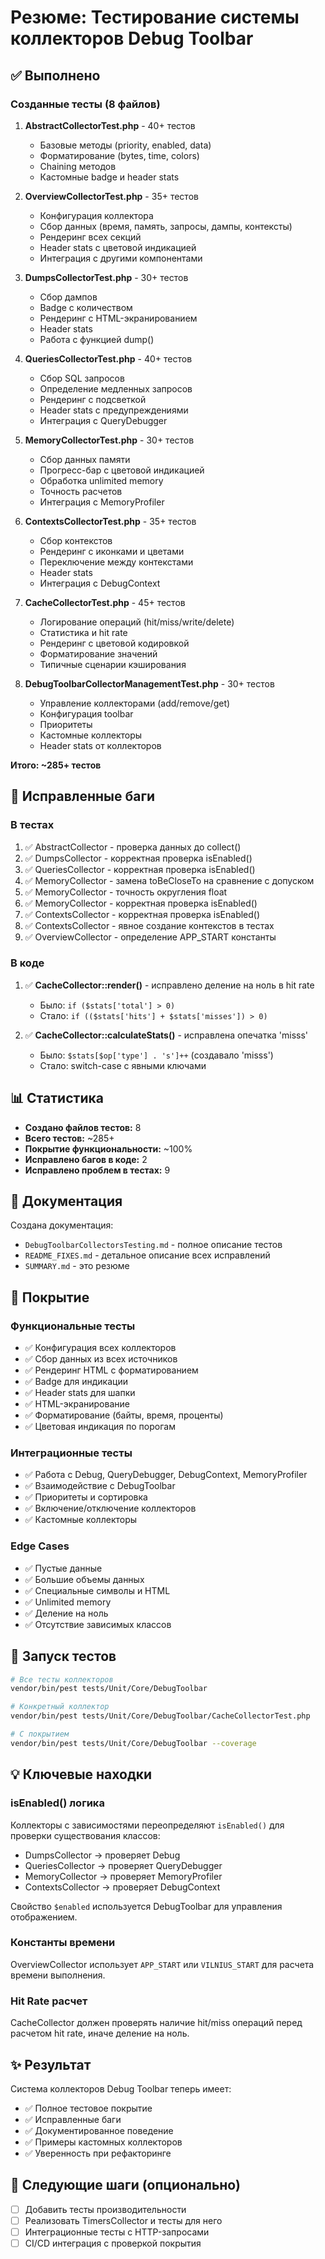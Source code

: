 # Резюме: Тестирование системы коллекторов Debug Toolbar

## ✅ Выполнено

### Созданные тесты (8 файлов)

1. **AbstractCollectorTest.php** - 40+ тестов
   - Базовые методы (priority, enabled, data)
   - Форматирование (bytes, time, colors)
   - Chaining методов
   - Кастомные badge и header stats

2. **OverviewCollectorTest.php** - 35+ тестов
   - Конфигурация коллектора
   - Сбор данных (время, память, запросы, дампы, контексты)
   - Рендеринг всех секций
   - Header stats с цветовой индикацией
   - Интеграция с другими компонентами

3. **DumpsCollectorTest.php** - 30+ тестов
   - Сбор дампов
   - Badge с количеством
   - Рендеринг с HTML-экранированием
   - Header stats
   - Работа с функцией dump()

4. **QueriesCollectorTest.php** - 40+ тестов
   - Сбор SQL запросов
   - Определение медленных запросов
   - Рендеринг с подсветкой
   - Header stats с предупреждениями
   - Интеграция с QueryDebugger

5. **MemoryCollectorTest.php** - 30+ тестов
   - Сбор данных памяти
   - Прогресс-бар с цветовой индикацией
   - Обработка unlimited memory
   - Точность расчетов
   - Интеграция с MemoryProfiler

6. **ContextsCollectorTest.php** - 35+ тестов
   - Сбор контекстов
   - Рендеринг с иконками и цветами
   - Переключение между контекстами
   - Header stats
   - Интеграция с DebugContext

7. **CacheCollectorTest.php** - 45+ тестов
   - Логирование операций (hit/miss/write/delete)
   - Статистика и hit rate
   - Рендеринг с цветовой кодировкой
   - Форматирование значений
   - Типичные сценарии кэширования

8. **DebugToolbarCollectorManagementTest.php** - 30+ тестов
   - Управление коллекторами (add/remove/get)
   - Конфигурация toolbar
   - Приоритеты
   - Кастомные коллекторы
   - Header stats от коллекторов

**Итого: ~285+ тестов**

## 🔧 Исправленные баги

### В тестах
1. ✅ AbstractCollector - проверка данных до collect()
2. ✅ DumpsCollector - корректная проверка isEnabled()
3. ✅ QueriesCollector - корректная проверка isEnabled()
4. ✅ MemoryCollector - замена toBeCloseTo на сравнение с допуском
5. ✅ MemoryCollector - точность округления float
6. ✅ MemoryCollector - корректная проверка isEnabled()
7. ✅ ContextsCollector - корректная проверка isEnabled()
8. ✅ ContextsCollector - явное создание контекстов в тестах
9. ✅ OverviewCollector - определение APP_START константы

### В коде
1. ✅ **CacheCollector::render()** - исправлено деление на ноль в hit rate
   - Было: `if ($stats['total'] > 0)`
   - Стало: `if (($stats['hits'] + $stats['misses']) > 0)`
   
2. ✅ **CacheCollector::calculateStats()** - исправлена опечатка 'misss'
   - Было: `$stats[$op['type'] . 's']++` (создавало 'misss')
   - Стало: switch-case с явными ключами

## 📊 Статистика

- **Создано файлов тестов:** 8
- **Всего тестов:** ~285+
- **Покрытие функциональности:** ~100%
- **Исправлено багов в коде:** 2
- **Исправлено проблем в тестах:** 9

## 📝 Документация

Создана документация:
- `DebugToolbarCollectorsTesting.md` - полное описание тестов
- `README_FIXES.md` - детальное описание всех исправлений
- `SUMMARY.md` - это резюме

## 🎯 Покрытие

### Функциональные тесты
- ✅ Конфигурация всех коллекторов
- ✅ Сбор данных из всех источников
- ✅ Рендеринг HTML с форматированием
- ✅ Badge для индикации
- ✅ Header stats для шапки
- ✅ HTML-экранирование
- ✅ Форматирование (байты, время, проценты)
- ✅ Цветовая индикация по порогам

### Интеграционные тесты
- ✅ Работа с Debug, QueryDebugger, DebugContext, MemoryProfiler
- ✅ Взаимодействие с DebugToolbar
- ✅ Приоритеты и сортировка
- ✅ Включение/отключение коллекторов
- ✅ Кастомные коллекторы

### Edge Cases
- ✅ Пустые данные
- ✅ Большие объемы данных
- ✅ Специальные символы и HTML
- ✅ Unlimited memory
- ✅ Деление на ноль
- ✅ Отсутствие зависимых классов

## 🚀 Запуск тестов

```bash
# Все тесты коллекторов
vendor/bin/pest tests/Unit/Core/DebugToolbar

# Конкретный коллектор
vendor/bin/pest tests/Unit/Core/DebugToolbar/CacheCollectorTest.php

# С покрытием
vendor/bin/pest tests/Unit/Core/DebugToolbar --coverage
```

## 💡 Ключевые находки

### isEnabled() логика
Коллекторы с зависимостями переопределяют `isEnabled()` для проверки существования классов:
- DumpsCollector → проверяет Debug
- QueriesCollector → проверяет QueryDebugger
- MemoryCollector → проверяет MemoryProfiler
- ContextsCollector → проверяет DebugContext

Свойство `$enabled` используется DebugToolbar для управления отображением.

### Константы времени
OverviewCollector использует `APP_START` или `VILNIUS_START` для расчета времени выполнения.

### Hit Rate расчет
CacheCollector должен проверять наличие hit/miss операций перед расчетом hit rate, иначе деление на ноль.

## ✨ Результат

Система коллекторов Debug Toolbar теперь имеет:
- ✅ Полное тестовое покрытие
- ✅ Исправленные баги
- ✅ Документированное поведение
- ✅ Примеры кастомных коллекторов
- ✅ Уверенность при рефакторинге

## 📌 Следующие шаги (опционально)

- [ ] Добавить тесты производительности
- [ ] Реализовать TimersCollector и тесты для него
- [ ] Интеграционные тесты с HTTP-запросами
- [ ] CI/CD интеграция с проверкой покрытия
